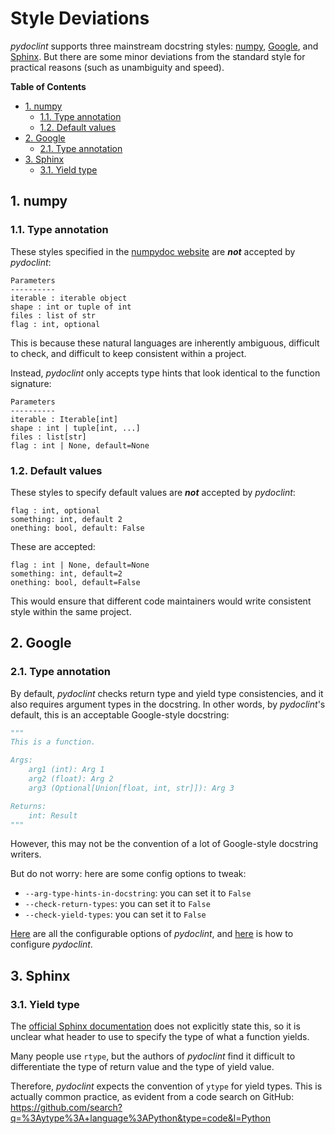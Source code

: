 # Style Deviations

_pydoclint_ supports three mainstream docstring styles:
[numpy](https://numpydoc.readthedocs.io/en/latest/format.html),
[Google](https://www.sphinx-doc.org/en/master/usage/extensions/example_google.html),
and
[Sphinx](https://sphinx-rtd-tutorial.readthedocs.io/en/latest/docstrings.html).
But there are some minor deviations from the standard style for practical
reasons (such as unambiguity and speed).

**Table of Contents**

<!--TOC-->

- [1. numpy](#1-numpy)
  - [1.1. Type annotation](#11-type-annotation)
  - [1.2. Default values](#12-default-values)
- [2. Google](#2-google)
  - [2.1. Type annotation](#21-type-annotation)
- [3. Sphinx](#3-sphinx)
  - [3.1. Yield type](#31-yield-type)

<!--TOC-->

## 1. numpy

### 1.1. Type annotation

These styles specified in the
[numpydoc website](https://numpydoc.readthedocs.io/en/latest/format.html#parameters)
are ***not*** accepted by _pydoclint_:

```
Parameters
----------
iterable : iterable object
shape : int or tuple of int
files : list of str
flag : int, optional
```

This is because these natural languages are inherently ambiguous, difficult to
check, and difficult to keep consistent within a project.

Instead, _pydoclint_ only accepts type hints that look identical to the
function signature:

```
Parameters
----------
iterable : Iterable[int]
shape : int | tuple[int, ...]
files : list[str]
flag : int | None, default=None
```

### 1.2. Default values

These styles to specify default values are ***not*** accepted by _pydoclint_:

```
flag : int, optional
something: int, default 2
onething: bool, default: False
```

These are accepted:

```
flag : int | None, default=None
something: int, default=2
onething: bool, default=False
```

This would ensure that different code maintainers would write consistent style
within the same project.

## 2. Google

### 2.1. Type annotation

By default, _pydoclint_ checks return type and yield type consistencies, and it
also requires argument types in the docstring. In other words, by _pydoclint_'s
default, this is an acceptable Google-style docstring:

```python
"""
This is a function.

Args:
    arg1 (int): Arg 1
    arg2 (float): Arg 2
    arg3 (Optional[Union[float, int, str]]): Arg 3

Returns:
    int: Result
"""
```

However, this may not be the convention of a lot of Google-style docstring
writers.

But do not worry: here are some config options to tweak:

- `--arg-type-hints-in-docstring`: you can set it to `False`
- `--check-return-types`: you can set it to `False`
- `--check-yield-types`: you can set it to `False`

[Here](https://jsh9.github.io/pydoclint/config_options.html) are all the
configurable options of _pydoclint_, and
[here](https://jsh9.github.io/pydoclint/how_to_config.html) is how to configure
_pydoclint_.

## 3. Sphinx

### 3.1. Yield type

The
[official Sphinx documentation](https://sphinx-rtd-tutorial.readthedocs.io/en/latest/docstrings.html)
does not explicitly state this, so it is unclear what header to use to specify
the type of what a function yields.

Many people use `rtype`, but the authors of _pydoclint_ find it difficult to
differentiate the type of return value and the type of yield value.

Therefore, _pydoclint_ expects the convention of `ytype` for yield types. This
is actually common practice, as evident from a code search on GitHub:
https://github.com/search?q=%3Aytype%3A+language%3APython&type=code&l=Python
